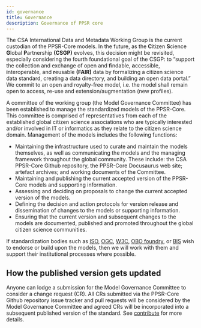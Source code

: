 ```yaml
---
id: governance
title: Governance
description: Governance of PPSR core
---
```

The CSA International Data and Metadata Working Group is the current custodian of the PPSR-Core models. In the future, as the **C**itizen **S**cience **G**lobal **P**artnership **(CSGP)** evolves, this decision might be revisited, especially considering the fourth foundational goal of the CSGP: to “support the collection and exchange of open and **f**indable, **a**ccessible, **i**nteroperable, and **r**eusable **(FAIR)** data by formalizing a citizen science data standard, creating a data directory, and building an open data portal.” We commit to an open and royalty-free model, i.e. the model shall remain open to access, re-use and extension/augmentation (new profiles).

A committee of the working group (the Model Governance Committee) has been established to manage the standardized models of the PPSR-Core. This committee is comprised of representatives from each of the established global citizen science associations who are typically interested and/or involved in IT or informatics as they relate to the citizen science domain. Management of the models includes the following functions:

- Maintaining the infrastructure used to curate and maintain the models themselves, as well as communicating the models and the managing framework throughout the global community. These include: the CSA PPSR-Core Github repository, the PPSR-Core Docusaurus web site; artefact archives; and working documents of the Committee.
- Maintaining and publishing the current accepted version of the PPSR-Core models and supporting information.
- Assessing and deciding on proposals to change the current accepted version of the models. 
- Defining the decision and action protocols for version release and dissemination of changes to the models or supporting information. 
- Ensuring that the current version and subsequent changes to the models are documented, published and promoted throughout the global citizen science communities.

If standardization bodies such as [ISO](https://www.iso.org), [OGC](https://www.ogc.org), [W3C](https://www.w3.org), [OBO foundry](http://www.obofoundry.org), or [BIS](https://www.tdwg.org) wish to endorse or build upon the models, then we will work with them and support their institutional processes where possible.

## How the published version gets updated
Anyone can lodge a submission for the Model Governance Committee to consider a change request (CR). All CRs submitted via the PPSR-Core Github repository issue tracker and pull requests will be considered by the Model Governance Committee and agreed CRs will be incorporated into a subsequent published version of the standard. See [contribute](/docs/contribute) for more details.

